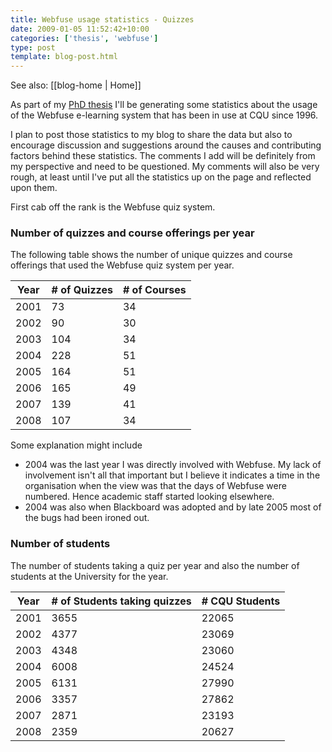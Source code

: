 ```yaml
---
title: Webfuse usage statistics - Quizzes
date: 2009-01-05 11:52:42+10:00
categories: ['thesis', 'webfuse']
type: post
template: blog-post.html
---
```


See also: [[blog-home | Home]]

As part of my [PhD thesis](/blog2/research/phd-thesis/) I'll be generating some statistics about the usage of the Webfuse e-learning system that has been in use at CQU since 1996.

I plan to post those statistics to my blog to share the data but also to encourage discussion and suggestions around the causes and contributing factors behind these statistics. The comments I add will be definitely from my perspective and need to be questioned. My comments will also be very rough, at least until I've put all the statistics up on the page and reflected upon them.

First cab off the rank is the Webfuse quiz system.

### Number of quizzes and course offerings per year

The following table shows the number of unique quizzes and course offerings that used the Webfuse quiz system per year.

| Year | \# of Quizzes | \# of Courses |
| --- | --- | --- |
| 2001 | 73 | 34 |
| 2002 | 90 | 30 |
| 2003 | 104 | 34 |
| 2004 | 228 | 51 |
| 2005 | 164 | 51 |
| 2006 | 165 | 49 |
| 2007 | 139 | 41 |
| 2008 | 107 | 34 |

Some explanation might include

- 2004 was the last year I was directly involved with Webfuse. My lack of involvement isn't all that important but I believe it indicates a time in the organisation when the view was that the days of Webfuse were numbered. Hence academic staff started looking elsewhere.
- 2004 was also when Blackboard was adopted and by late 2005 most of the bugs had been ironed out.

### Number of students

The number of students taking a quiz per year and also the number of students at the University for the year.

| Year | \# of Students   taking quizzes | \# CQU Students |
| --- | --- | --- |
| 2001 | 3655 | 22065 |
| 2002 | 4377 | 23069 |
| 2003 | 4348 | 23060 |
| 2004 | 6008 | 24524 |
| 2005 | 6131 | 27990 |
| 2006 | 3357 | 27862 |
| 2007 | 2871 | 23193 |
| 2008 | 2359 | 20627 |